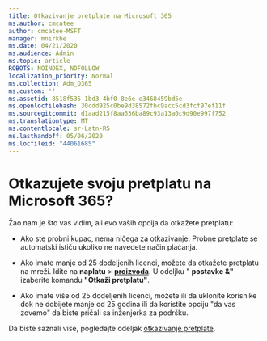 ```yaml
---
title: Otkazivanje pretplate na Microsoft 365
ms.author: cmcatee
author: cmcatee-MSFT
manager: mnirkhe
ms.date: 04/21/2020
ms.audience: Admin
ms.topic: article
ROBOTS: NOINDEX, NOFOLLOW
localization_priority: Normal
ms.collection: Adm_O365
ms.custom: ''
ms.assetid: 8518f535-1bd3-4bf0-8e6e-e3468459bd5e
ms.openlocfilehash: 30cdd925c0be9d38572fbc9acc5cd3fcf97ef11f
ms.sourcegitcommit: d1aad215f8aa636ba89c93a13a0c9d90e997f752
ms.translationtype: MT
ms.contentlocale: sr-Latn-RS
ms.lasthandoff: 05/06/2020
ms.locfileid: "44061685"
---
```

# <a name="cancelling-your-microsoft-365-subscription"></a>Otkazujete svoju pretplatu na Microsoft 365?

Žao nam je što vas vidim, ali evo vaših opcija da otkažete pretplatu:
  
- Ako ste probni kupac, nema ničega za otkazivanje. Probne pretplate se automatski ističu ukoliko ne navedete način plaćanja.

- Ako imate manje od 25 dodeljenih licenci, možete da otkažete pretplatu na mreži. Idite na **naplatu** \> **[proizvoda](https://go.microsoft.com/fwlink/p/?linkid=842054)**. U odeljku " **postavke &"** izaberite komandu **"Otkaži pretplatu"**.

- Ako imate više od 25 dodeljenih licenci, možete ili da uklonite korisnike dok ne dobijete manje od 25 godina ili da koristite opciju "da vas zovemo" da biste pričali sa inženjerka za podršku.

Da biste saznali više, pogledajte odeljak [otkazivanje pretplate](https://docs.microsoft.com/office365/admin/subscriptions-and-billing/cancel-your-subscription).
